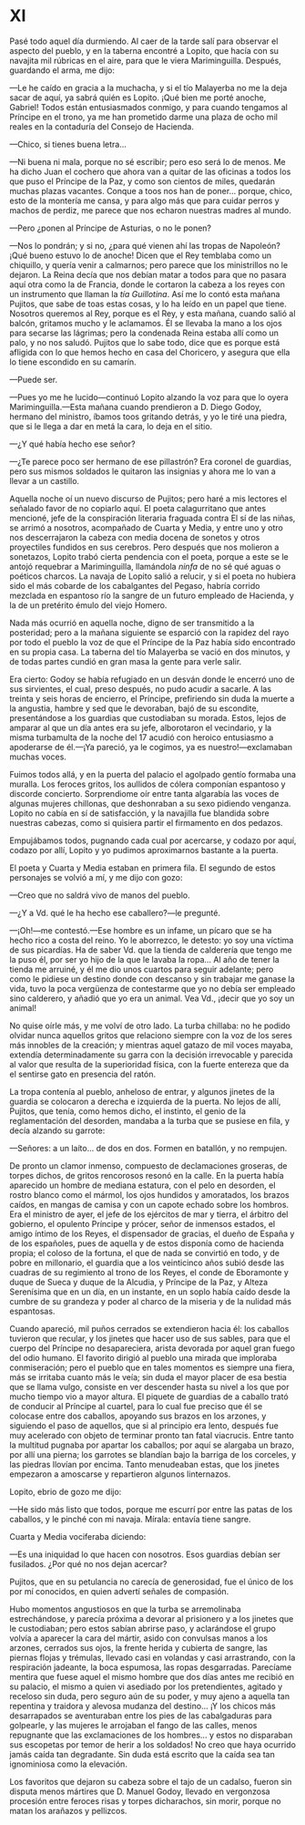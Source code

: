 # XI

Pasé todo aquel día durmiendo. Al caer de la tarde salí para observar el
aspecto del pueblo, y en la taberna encontré a Lopito, que hacía con su
navajita mil rúbricas en el aire, para que le viera Mariminguilla. Después,
guardando el arma, me dijo:

—Le he caído en gracia a la muchacha, y si el tío Malayerba no me la deja sacar
de aquí, ya sabrá quién es Lopito. ¡Qué bien me porté anoche, Gabriel! Todos
están entusiasmados conmigo, y para cuando tengamos al Príncipe en el trono, ya
me han prometido darme una plaza de ocho mil reales en la contaduría del
Consejo de Hacienda.

—Chico, si tienes buena letra...

—Ni buena ni mala, porque no sé escribir; pero eso será lo de menos. Me ha
dicho Juan el cochero que ahora van a quitar de las oficinas a todos los que
puso el Príncipe de la Paz, y como son cientos de miles, quedarán muchas plazas
vacantes. Conque a toos nos han de poner... porque, chico, esto de la montería
me cansa, y para algo más que para cuidar perros y machos de perdiz, me parece
que nos echaron nuestras madres al mundo.

—Pero ¿ponen al Príncipe de Asturias, o no le ponen?

—Nos lo pondrán; y si no, ¿para qué vienen ahí las tropas de Napoleón? ¡Qué
bueno estuvo lo de anoche! Dicen que el Rey temblaba como un chiquillo,
y quería venir a calmarnos; pero parece que los ministrillos no le dejaron. La
Reina decía que nos debían matar a todos para que no pasara aquí otra como la
de Francia, donde le cortaron la cabeza a los reyes con un instrumento que
llaman la *tía Guillotina*. Así me lo contó esta mañana Pujitos, que sabe de
toas estas cosas, y lo ha leído en un papel que tiene. Nosotros queremos al
Rey, porque es el Rey, y esta mañana, cuando salió al balcón, gritamos mucho
y le aclamamos. Él se llevaba la mano a los ojos para secarse las lágrimas;
pero la condenada Reina estaba allí como un palo, y no nos saludó. Pujitos que
lo sabe todo, dice que es porque está afligida con lo que hemos hecho en casa
del Choricero, y asegura que ella lo tiene escondido en su camarín.

—Puede ser.

—Pues yo me he lucido—continuó Lopito alzando la voz para que lo oyera
Mariminguilla.—Esta mañana cuando prendieron a D. Diego Godoy, hermano del
ministro, íbamos toos gritando detrás, y yo le tiré una piedra, que si le llega
a dar en metá la cara, lo deja en el sitio.

—¿Y qué había hecho ese señor?

—¿Te parece poco ser hermano de ese pillastrón? Era coronel de guardias, pero
sus mismos soldados le quitaron las insignias y ahora me lo van a llevar a un
castillo.

Aquella noche oí un nuevo discurso de Pujitos; pero haré a mis lectores el
señalado favor de no copiarlo aquí. El poeta calagurritano que antes mencioné,
jefe de la conspiración literaria fraguada contra El sí de las niñas, se arrimó
a nosotros, acompañado de Cuarta y Media, y entre uno y otro nos descerrajaron
la cabeza con media docena de sonetos y otros proyectiles fundidos en sus
cerebros. Pero después que nos molieron a sonetazos, Lopito trabó cierta
pendencia con el poeta, porque a este se le antojó requebrar a Mariminguilla,
llamándola *ninfa* de no sé qué aguas o poéticos charcos. La navaja de Lopito
salió a relucir, y si el poeta no hubiera sido el más cobarde de los
cabalgantes del Pegaso, habría corrido mezclada en espantoso río la sangre de
un futuro empleado de Hacienda, y la de un pretérito émulo del viejo Homero.

Nada más ocurrió en aquella noche, digno de ser transmitido a la posteridad;
pero a la mañana siguiente se esparció con la rapidez del rayo por todo el
pueblo la voz de que el Príncipe de la Paz había sido encontrado en su propia
casa. La taberna del tío Malayerba se vació en dos minutos, y de todas partes
cundió en gran masa la gente para verle salir.

Era cierto: Godoy se había refugiado en un desván donde le encerró uno de sus
sirvientes, el cual, preso después, no pudo acudir a sacarle. A las treinta
y seis horas de encierro, el Príncipe, prefiriendo sin duda la muerte a la
angustia, hambre y sed que le devoraban, bajó de su escondite, presentándose
a los guardias que custodiaban su morada. Estos, lejos de amparar al que un día
antes era su jefe, alborotaron el vecindario, y la misma turbamulta de la noche
del 17 acudió con heroico entusiasmo a apoderarse de él.—¡Ya pareció, ya le
cogimos, ya es nuestro!—exclamaban muchas voces.

Fuimos todos allá, y en la puerta del palacio el agolpado gentío formaba una
muralla. Los feroces gritos, los aullidos de cólera componían espantoso
y discorde concierto. Sorprendiome oír entre tanta algarabía las voces de
algunas mujeres chillonas, que deshonraban a su sexo pidiendo venganza. Lopito
no cabía en sí de satisfacción, y la navajilla fue blandida sobre nuestras
cabezas, como si quisiera partir el firmamento en dos pedazos.

Empujábamos todos, pugnando cada cual por acercarse, y codazo por aquí, codazo
por allí, Lopito y yo pudimos aproximarnos bastante a la puerta.

El poeta y Cuarta y Media estaban en primera fila. El segundo de estos
personajes se volvió a mí, y me dijo con gozo:

—Creo que no saldrá vivo de manos del pueblo.

—¿Y a Vd. qué le ha hecho ese caballero?—le pregunté.

—¡Oh!—me contestó.—Ese hombre es un infame, un pícaro que se ha hecho rico
a costa del reino. Yo le aborrezco, le detesto: yo soy una víctima de sus
picardías. Ha de saber Vd. que la tienda de calderería que tengo me la puso él,
por ser yo hijo de la que le lavaba la ropa... Al año de tener la tienda me
arruiné, y él me dio unos cuartos para seguir adelante; pero como le pidiese un
destino donde con descanso y sin trabajar me ganase la vida, tuvo la poca
vergüenza de contestarme que yo no debía ser empleado sino calderero, y añadió
que yo era un animal. Vea Vd., ¡decir que yo soy un animal!

No quise oírle más, y me volví de otro lado. La turba chillaba: no he podido
olvidar nunca aquellos gritos que relaciono siempre con la voz de los seres más
innobles de la creación; y mientras aquel gatazo de mil voces mayaba, extendía
determinadamente su garra con la decisión irrevocable y parecida al valor que
resulta de la superioridad física, con la fuerte entereza que da el sentirse
gato en presencia del ratón.

La tropa contenía al pueblo, anheloso de entrar, y algunos jinetes de la
guardia se colocaron a derecha e izquierda de la puerta. No lejos de allí,
Pujitos, que tenía, como hemos dicho, el instinto, el genio de la
reglamentación del desorden, mandaba a la turba que se pusiese en fila, y decía
alzando su garrote:

—Señores: a un laíto... de dos en dos. Formen en batallón, y no rempujen.

De pronto un clamor inmenso, compuesto de declamaciones groseras, de torpes
dichos, de gritos rencorosos resonó en la calle. En la puerta había aparecido
un hombre de mediana estatura, con el pelo en desorden, el rostro blanco como
el mármol, los ojos hundidos y amoratados, los brazos caídos, en mangas de
camisa y con un capote echado sobre los hombros. Era el ministro de ayer, el
jefe de los ejércitos de mar y tierra, el árbitro del gobierno, el opulento
Príncipe y prócer, señor de inmensos estados, el amigo íntimo de los Reyes, el
dispensador de gracias, el dueño de España y de los españoles, pues de aquella
y de estos disponía como de hacienda propia; el coloso de la fortuna, el que de
nada se convirtió en todo, y de pobre en millonario, el guardia que a los
veinticinco años subió desde las cuadras de su regimiento al trono de los
Reyes, el conde de Eboramonte y duque de Sueca y duque de la Alcudia,
y Príncipe de la Paz, y Alteza Serenísima que en un día, en un instante, en un
soplo había caído desde la cumbre de su grandeza y poder al charco de la
miseria y de la nulidad más espantosas.

Cuando apareció, mil puños cerrados se extendieron hacia él: los caballos
tuvieron que recular, y los jinetes que hacer uso de sus sables, para que el
cuerpo del Príncipe no desapareciera, arista devorada por aquel gran fuego del
odio humano. El favorito dirigió al pueblo una mirada que imploraba
conmiseración; pero el pueblo que en tales momentos es siempre una fiera, más
se irritaba cuanto más le veía; sin duda el mayor placer de esa bestia que se
llama vulgo, consiste en ver descender hasta su nivel a los que por mucho
tiempo vio a mayor altura.  El piquete de guardias de a caballo trató de
conducir al Príncipe al cuartel, para lo cual fue preciso que él se colocase
entre dos caballos, apoyando sus brazos en los arzones, y siguiendo el paso de
aquellos, que si al principio era lento, después fue muy acelerado con objeto
de terminar pronto tan fatal viacrucis. Entre tanto la multitud pugnaba por
apartar los caballos; por aquí se alargaba un brazo, por allí una pierna; los
garrotes se blandían bajo la barriga de los corceles, y las piedras llovían por
encima. Tanto menudeaban estas, que los jinetes empezaron a amoscarse
y repartieron algunos linternazos.

Lopito, ebrio de gozo me dijo:

—He sido más listo que todos, porque me escurrí por entre las patas de los
caballos, y le pinché con mi navaja. Mírala: entavía tiene sangre.

Cuarta y Media vociferaba diciendo:

—Es una iniquidad lo que hacen con nosotros. Esos guardias debían ser
fusilados. ¿Por qué no nos dejan acercar?

Pujitos, que en su petulancia no carecía de generosidad, fue el único de los
por mí conocidos, en quien advertí señales de compasión.

Hubo momentos angustiosos en que la turba se arremolinaba estrechándose,
y parecía próxima a devorar al prisionero y a los jinetes que le custodiaban;
pero estos sabían abrirse paso, y aclarándose el grupo volvía a aparecer la
cara del mártir, asido con convulsas manos a los arzones, cerrados sus ojos, la
frente herida y cubierta de sangre, las piernas flojas y trémulas, llevado casi
en volandas y casi arrastrando, con la respiración jadeante, la boca espumosa,
las ropas desgarradas. Parecíame mentira que fuese aquel el mismo hombre que
dos días antes me recibió en su palacio, el mismo a quien vi asediado por los
pretendientes, agitado y receloso sin duda, pero seguro aún de su poder, y muy
ajeno a aquella tan repentina y traidora y alevosa mudanza del destino... ¡Y
los chicos más desarrapados se aventuraban entre los pies de las cabalgaduras
para golpearle, y las mujeres le arrojaban el fango de las calles, menos
repugnante que las exclamaciones de los hombres... y estos no disparaban sus
escopetas por temor de herir a los soldados! No creo que haya ocurrido jamás
caída tan degradante. Sin duda está escrito que la caída sea tan ignominiosa
como la elevación.

Los favoritos que dejaron su cabeza sobre el tajo de un cadalso, fueron sin
disputa menos mártires que D. Manuel Godoy, llevado en vergonzosa procesión
entre feroces risas y torpes dicharachos, sin morir, porque no matan los
arañazos y pellizcos. 
